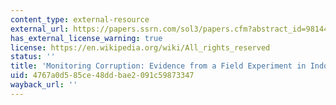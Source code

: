 ```yaml
---
content_type: external-resource
external_url: https://papers.ssrn.com/sol3/papers.cfm?abstract_id=981448
has_external_license_warning: true
license: https://en.wikipedia.org/wiki/All_rights_reserved
status: ''
title: 'Monitoring Corruption: Evidence from a Field Experiment in Indonesia'
uid: 4767a0d5-85ce-48dd-bae2-091c59873347
wayback_url: ''
---
```

